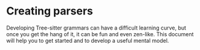 # Creating parsers

Developing Tree-sitter grammars can have a difficult learning curve, but once you get the hang of it, it can be fun and even
zen-like. This document will help you to get started and to develop a useful mental model.
